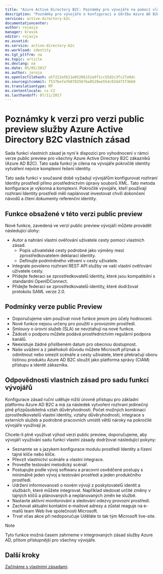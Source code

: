 ```yaml
---
title: "Azure Active Directory B2C: Poznámky pro vývojáře na pomocí vlastních zásad | Microsoft Docs"
description: "Poznámky pro vývojáře o konfiguraci a údržbu Azure AD B2C pomocí vlastních zásad"
services: active-directory-b2c
documentationcenter: 
author: rojasja
manager: krassk
editor: rojasja
ms.assetid: 
ms.service: active-directory-b2c
ms.workload: identity
ms.tgt_pltfrm: na
ms.topic: article
ms.devlang: na
ms.date: 05/05/2017
ms.author: joroja
ms.openlocfilehash: a5f222e5b11e05286152a9f1cc55d2c3fc27a9dc
ms.sourcegitcommit: f537befafb079256fba0529ee554c034d73f36b0
ms.translationtype: MT
ms.contentlocale: cs-CZ
ms.lasthandoff: 07/11/2017
---
```

# <a name="release-notes-for-azure-active-directory-b2c-custom-policy-public-preview"></a>Poznámky k verzi pro verzi public preview služby Azure Active Directory B2C vlastních zásad
Sada funkcí vlastních zásad je nyní k dispozici pro vyhodnocení v rámci verze public preview pro všechny Azure Active Directory B2C zákazníků (Azure AD B2C). Tato sada funkcí je cílena na vývojáře pokročilé identity vytváření nejvíce komplexní řešení identity.  

Tato sada funkcí v současné době vyžadují vývojářům konfigurovat rozhraní Identity prostředí přímo prostřednictvím úpravy souborů XML. Tato metoda konfigurace je výkonná a komplexní. Pokročilé vývojáře, kteří používají rozhraní Identity prostředí měli naplánovat investovat chvíli dokončení návodů a čtení dokumenty referenční identity. 

## <a name="features-included-in-this-public-preview"></a>Funkce obsažené v této verzi public preview
Nové funkce, zavedená ve verzi public preview vývojáři můžete provádět následující úlohy:<br>

* Autor a nahrání vlastní ověřování uživatele cesty pomocí vlastních zásad. 
   * Popis uživatelské cesty podrobné jako výměny mezi zprostředkovatelem deklarací identity. 
   * Definujte podmíněného větvení v cesty uživatele. 
* Integrate povoleno rozhraní REST API služby ve vaší vlastní ověřování uživatele cesty.  
* Přidejte federaci se zprostředkovatelů identity, které jsou kompatibilní s standardní OpenIDConnect. <br>
* Přidejte federaci se zprostředkovatelů identity, které dodržovat protokolu SAML verze 2.0. 

## <a name="terms-of-the-public-preview"></a>Podmínky verze public Preview

* Doporučujeme vám používat nové funkce jenom pro účely hodnocení.<br>
* Nové funkce nejsou určeny pro použití v provozním prostředí.<br>
* Smlouvy o úrovni služeb (SLA) se nevztahují na nové funkce. <br>
* Žádosti o podporu můžete podává prostřednictvím regulární podpora kanálů. <br>
* Neexistuje žádné přislíbeném datum pro obecnou dostupnost.<br>
* Naše uvážení a z jakéhokoli důvodu můžete Microsoft příznak a odmítnout nebo omezit scénáře a cesty uživatele, které překračují oboru listinou produktu Azure AD B2C sloužit jako platforma správy (CIAM) přístupu a identit zákazníka.

## <a name="responsibilities-of-custom-policy-feature-set-developers"></a>Odpovědnosti vlastních zásad pro sadu funkcí vývojářů
Konfigurace zásad ruční uděluje nižší úrovně přístupu pro základní platformu Azure AD B2C a má za následek vytvoření rozhraní jedinečný plně přizpůsobitelná vztah důvěryhodnosti. Počet možných kombinací zprostředkovatelů vlastní identity, vztahy důvěryhodnosti, integrace s externích služeb a podrobné pracovních umístit větší nároky na pokročilé vývojáře využívají je.

Chcete-li plně využívat výhod verzi public preview, doporučujeme, aby vývojáři využívání sadu funkcí vlastní zásady dodržovat následující pokyny:
* Seznamte se s jazykem konfigurace modulu prostředí Identity a řízení tajné klíče nebo klíče.
* Převzít vlastnictví scénáře a vlastní integrace.
* Proveďte testování metodický scénář.
* Postupujte podle vývoj softwaru a pracovní osvědčené postupy s minimálně jeden vývoj a testování prostředí a jeden produkčního prostředí.
* Udržení informovanosti o novém vývoji z poskytovatelů identit a službách, které můžete integrovat. Například sledovat určité změny v tajných klíčů a plánovaných a neplánovaných změn ke službě.
* Nastavte aktivní monitorování a sledování odezvy provozní prostředí.
* Zachovat aktuální kontaktní e-mailové adresy a zůstat reaguje na e-mailů team Web live společnosti Microsoft.
* Trvat včas akce při nedoporučuje Uděláte to tak tým Microsoft live-site. 


>[!NOTE]
>Tyto funkce možná časem zahrneme v integrovaných zásad služby Azure AD, přitom přístupnější pro všechny vývojáře.

## <a name="next-steps"></a>Další kroky
[Začínáme s vlastními zásadami](active-directory-b2c-get-started-custom.md).

